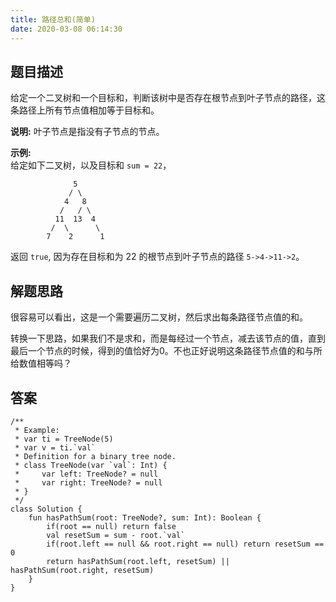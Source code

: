```yaml
---
title: 路径总和(简单)
date: 2020-03-08 06:14:30
---
```

## 题目描述

给定一个二叉树和一个目标和，判断该树中是否存在根节点到叶子节点的路径，这条路径上所有节点值相加等于目标和。

**说明:** 叶子节点是指没有子节点的节点。

**示例:**  
给定如下二叉树，以及目标和 ``sum = 22``，


```
              5
             / \
            4   8
           /   / \
          11  13  4
         /  \      \
        7    2      1

```
返回 ``true``, 因为存在目标和为 22 的根节点到叶子节点的路径 ``5->4->11->2``。


## 解题思路

很容易可以看出，这是一个需要遍历二叉树，然后求出每条路径节点值的和。

转换一下思路，如果我们不是求和，而是每经过一个节点，减去该节点的值，直到最后一个节点的时候，得到的值恰好为0。不也正好说明这条路径节点值的和与所给数值相等吗？

## 答案


```
/**
 * Example:
 * var ti = TreeNode(5)
 * var v = ti.`val`
 * Definition for a binary tree node.
 * class TreeNode(var `val`: Int) {
 *     var left: TreeNode? = null
 *     var right: TreeNode? = null
 * }
 */
class Solution {
    fun hasPathSum(root: TreeNode?, sum: Int): Boolean {
        if(root == null) return false
        val resetSum = sum - root.`val`
        if(root.left == null && root.right == null) return resetSum == 0
        return hasPathSum(root.left, resetSum) || hasPathSum(root.right, resetSum)
    }
}
```
